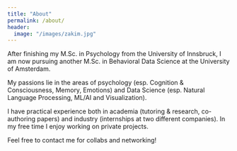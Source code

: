 ```yaml
---
title: "About"
permalink: /about/
header:
  image: "/images/zakim.jpg"
---
```


After finishing my M.Sc. in Psychology from the University of Innsbruck, I am now pursuing another M.Sc. in Behavioral Data Science at the University of Amsterdam. 

My passions lie in the areas of psychology (esp. Cognition & Consciousness, Memory, Emotions) and Data Science (esp. Natural Language Processing, ML/AI and Visualization).

I have practical experience both in academia (tutoring & research, co-authoring papers) and industry (internships at two different companies). In my free time I enjoy working on private projects.

Feel free to contact me for collabs and networking!